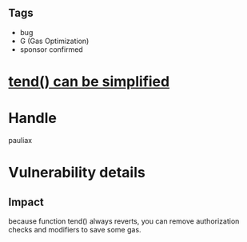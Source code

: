 ## Tags

- bug
- G (Gas Optimization)
- sponsor confirmed

# [tend() can be simplified](https://github.com/code-423n4/2021-09-bvecvx-findings/issues/27) 

# Handle

pauliax


# Vulnerability details

## Impact
because function tend() always reverts, you can remove authorization checks and modifiers to save some gas.


